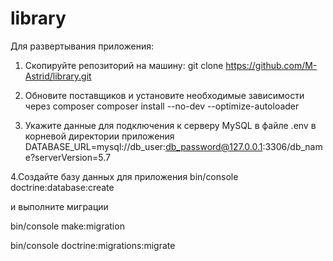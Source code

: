 # library

Для развертывания приложения:


1. Скопируйте репозиторий на машину: git clone https://github.com/M-Astrid/library.git

2. Обновите поставщиков и установите необходимые зависимости через composer
  composer install --no-dev --optimize-autoloader

3. Укажите данные для подключения к серверу MySQL в файле .env в корневой директории приложения
  DATABASE_URL=mysql://db_user:db_password@127.0.0.1:3306/db_name?serverVersion=5.7

4.Создайте базу данных для приложения 
  bin/console doctrine:database:create

  и выполните миграции
  
  bin/console make:migration
  
  bin/console doctrine:migrations:migrate

